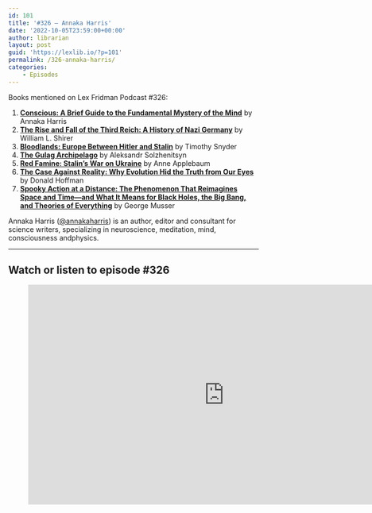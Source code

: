 ```yaml
---
id: 101
title: '#326 – Annaka Harris'
date: '2022-10-05T23:59:00+00:00'
author: librarian
layout: post
guid: 'https://lexlib.io/?p=101'
permalink: /326-annaka-harris/
categories:
    - Episodes
---
```


Books mentioned on Lex Fridman Podcast #326:

1. **[Conscious: A Brief Guide to the Fundamental Mystery of the Mind](https://amzn.to/3ULQ0KN)** by Annaka Harris
2. **[The Rise and Fall of the Third Reich: A History of Nazi Germany](https://amzn.to/3Amikez)** by William L. Shirer
3. **[Bloodlands: Europe Between Hitler and Stalin](https://amzn.to/3tGT7b3)** by Timothy Snyder
4. **[The Gulag Archipelago](https://amzn.to/3TNwUTi)** by Aleksandr Solzhenitsyn
5. **[Red Famine: Stalin’s War on Ukraine](https://amzn.to/3X5UTA2)** by Anne Applebaum
6. **[The Case Against Reality: Why Evolution Hid the Truth from Our Eyes](https://amzn.to/3Xec4iR)** by Donald Hoffman
7. **[Spooky Action at a Distance: The Phenomenon That Reimagines Space and Time—and What It Means for Black Holes, the Big Bang, and Theories of Everything](https://amzn.to/3gi8fbO)** by George Musser

Annaka Harris ([@annakaharris](https://mobile.twitter.com/annakaharris)) is an author, editor and consultant for science writers, specializing in neuroscience, meditation, mind, consciousness andphysics.

- - - - - -

## Watch or listen to episode #326

<figure class="wp-block-embed is-type-video is-provider-youtube wp-block-embed-youtube wp-embed-aspect-16-9 wp-has-aspect-ratio"><div class="wp-block-embed__wrapper"><iframe allow="accelerometer; autoplay; clipboard-write; encrypted-media; gyroscope; picture-in-picture" allowfullscreen="" frameborder="0" height="443" loading="lazy" src="https://www.youtube.com/embed/q6zEzZCtkXw?feature=oembed" title="Annaka Harris: Free Will, Consciousness, and the Nature of Reality | Lex Fridman Podcast #326" width="788"></iframe></div></figure>
